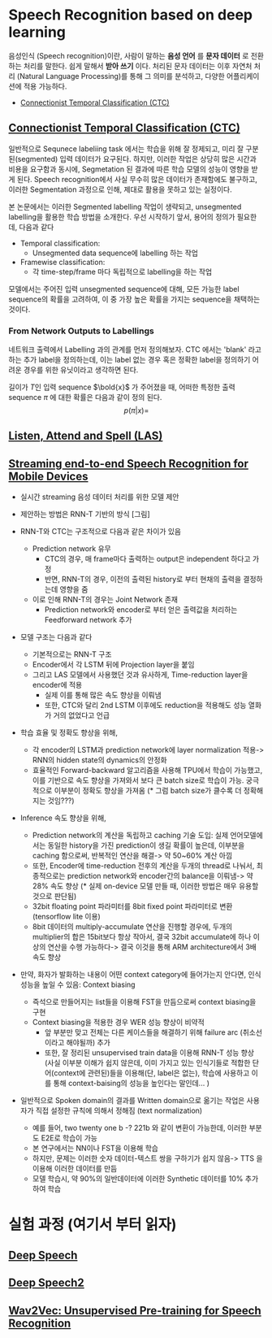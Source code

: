 # Speech Recognition based on deep learning
음성인식 (Speech recognition)이란, 사람이 말하는 __음성 언어__ 를 __문자 데이터__ 로 전환하는 처리를 말한다. 쉽게 말해서 __받아 쓰기__ 이다. 처리된 문자 데이터는 이후 자연처 처리 (Natural Language Processing)를 통해 그 의미를 분석하고, 다양한 어플리케이션에 적용 가능하다.

- [Connectionist Temporal Classification (CTC)](#connectionist-temporal-classification-(ctc))

## [Connectionist Temporal Classification (CTC)](https://dl.acm.org/doi/pdf/10.1145/1143844.1143891)
일반적으로 Sequnece labeliing task 에서는 학습을 위해 잘 정제되고, 미리 잘 구분된(segmented) 입력 데이터가 요구된다. 하지만, 이러한 작업은 상당히 많은 시간과 비용을 요구함과 동시에, Segmetation 된 결과에 따른 학습 모델의 성능이 영향을 받게 된다. Speech recognition에서 사실 무수히 많은 데이터가 존재함에도 불구하고, 이러한 Segmentation 과정으로 인해, 제대로 활용을 못하고 있는 실정이다.

본 논문에서는 이러한 Segmented labelling 작업이 생략되고, unsegmented labelling을 활용한 학습 방법을 소개한다. 우선 시작하기 앞서, 용어의 정의가 필요한데, 다음과 같다
- Temporal classification:
  - Unsegmented data sequence에 labelling 하는 작업
- Framewise classification:
  - 각 time-step/frame 마다 독립적으로 labelling을 하는 작업

모델에서는 주어진 입력 unsegmented sequence에 대해, 모든 가능한 label sequence의 확률을 고려하여, 이 중 가장 높은 확률을 가지는 sequence을 채택하는 것이다. 

### From Network Outputs to Labellings
네트워크 출력에서 Labelling 과의 관계를 먼저 정의해보자. CTC 에서는 'blank' 라고 하는 추가 label을 정의하는데, 이는 label 없는 경우 혹은 정확한 label을 정의하기 어려운 경우를 위한 유닛이라고 생각하면 된다.

길이가 $T$인 입력 sequence $\bold{x}$ 가 주어졌을 때, 어떠한 특정한 출력 sequence $\pi$ 에 대한 확률은 다음과 같이 정의 된다.
$$ p(\pi | x) =  $$


## [Listen, Attend and Spell (LAS)](https://arxiv.org/pdf/1508.01211.pdf)

## [Streaming end-to-end Speech Recognition for Mobile Devices](https://arxiv.org/pdf/1811.06621.pdf)

- 실시간 streaming 음성 데이터 처리를 위한 모델 제안
- 제안하는 방법은 RNN-T 기반의 방식
[그림]
- RNN-T와 CTC는 구조적으로 다음과 같은 차이가 있음
  - Prediction network 유무
    - CTC의 경우, 매 frame마다 출력하는 output은 independent 하다고 가정
    - 반면, RNN-T의 경우, 이전의 출력된 history로 부터 현채의 출력을 결정하는데 영향을 줌
  - 이로 인해 RNN-T의 경우는 Joint Network 존재
    - Prediction network와 encoder로 부터 얻은 출력값을 처리하는 Feedforward network 추가
- 모델 구조는 다음과 같다
  - 기본적으로는 RNN-T 구조
  - Encoder에서 각 LSTM 뒤에 Projection layer을 붙임
  - 그리고 LAS 모델에서 사용했던 것과 유사하게, Time-reduction layer을 encoder에 적용
    - 실제 이를 통해 많은 속도 향상을 이뤄냄
    - 또한, CTC와 달리 2nd LSTM 이후에도 reduction을 적용해도 성능 열화가 거의 없었다고 언급
- 학습 효율 및 정확도 향상을 위해,
  - 각 encoder의 LSTM과 prediction network에 layer normalization 적용-> RNN의 hidden state의 dynamics의 안정화
  - 효율적인 Forward-backward 알고리즘을 사용해 TPU에서 학습이 가능했고, 이를 기반으로 속도 향상을 가져와서 보다 큰 batch size로 학습이 가능. 궁극적으로 이부분이 정확도 향상을 가져옴
  (* 그럼 batch size가 클수록 더 정확해지는 것임???)
- Inference 속도 향상을 위해,
  - Prediction network의 계산을 독립하고 caching 기술 도입: 실제 언어모델에서는 동일한 history을 가진 prediction이 생길 확률이 높은데, 이부분을 caching 함으로써, 반복적인 연산을 해결-> 약 50~60% 계산 아낌
  - 또한, Encoder에 time-reduction 전후의 계산을 두개의 thread로 나눠서, 최종적으로는 prediction network와 encoder간의 balance을 이뤄냄-> 약 28% 속도 향상
  (* 실제 on-device 모델 만들 때, 이러한 방법은 매우 유용할 것으로 판단됨)
  - 32bit floating point 파라미터를 8bit fixed point 파라미터로 변환 (tensorflow lite 이용)
  - 8bit 데이터의 multiply-accumulate 연산을 진행할 경우에, 두개의 multiplier의 합은 15bit보다 항상 작아서, 결국 32bit accumulate에 하나 이상의 연산을 수행 가능하다-> 결국 이것을 통해 ARM architecture에서 3배 속도 향상
- 만약, 화자가 발화하는 내용이 어떤 context category에 들어가는지 안다면, 인식 성능을 높일 수 있음: Context biasing
  - 즉석으로 만들어지는 list들을 이용해 FST을 만듬으로써 context biasing을 구현
  - Context biasing을 적용한 경우 WER 성능 향상이 비약적 
    - 앞 부분만 맞고 전체는 다른 케이스들을 해결하기 위해 failure arc (취소선이라고 해야될까) 추가
    - 또한, 잘 정리된 unsupervised train data을 이용해 RNN-T 성능 향상
      (사실 이부분 이해가 쉽지 않은데, 이미 가지고 있는 인식기들로 적합한 단어(context에 관련된)들을 이용해(단, label은 없는), 학습에 사용하고 이를 통해 context-baising의 성능을 높인다는 말인데... )

- 일반적으로 Spoken domain의 결과를 Written domain으로 옮기는 작업은 사용자가 직접 설정한 규칙에 의해서 정해짐 (text normalization)
  - 예를 들어, two twenty one b -? 221b 와 같이 변환이 가능한데, 이러한 부분도 E2E로 학습이 가능
  - 본 연구에서는 NN이나 FST을 이용해 학습
  - 하지만, 문제는 이러한 숫자 데이터-텍스트 쌍을 구하기가 쉽지 않음-> TTS 을 이용해 이러한 데이터를 만듬
  - 모델 학습시, 약 90%의 일반데이터에 이러한 Synthetic 데이터를 10% 추가하여 학습

# 실험 과정 (여기서 부터 읽자)








## [Deep Speech](https://arxiv.org/abs/1412.5567v2)

## [Deep Speech2](https://arxiv.org/pdf/1512.02595v1.pdf)

## [Wav2Vec: Unsupervised Pre-training for Speech Recognition](https://arxiv.org/pdf/1904.05862v3.pdf)